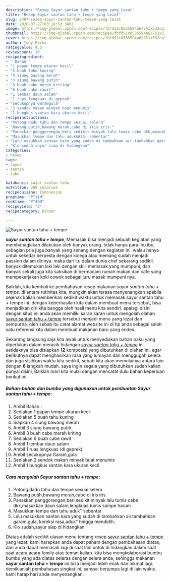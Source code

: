 ```yaml
---
description: "Resep Sayur santan tahu + tempe yang Lezat"
title: "Resep Sayur santan tahu + tempe yang Lezat"
slug: 2407-resep-sayur-santan-tahu-tempe-yang-lezat
date: 2020-07-27T03:18:53.346Z
image: https://img-global.cpcdn.com/recipes/fbfd51c0535594a6/751x532cq70/sayur-santan-tahu-tempe-foto-resep-utama.jpg
thumbnail: https://img-global.cpcdn.com/recipes/fbfd51c0535594a6/751x532cq70/sayur-santan-tahu-tempe-foto-resep-utama.jpg
cover: https://img-global.cpcdn.com/recipes/fbfd51c0535594a6/751x532cq70/sayur-santan-tahu-tempe-foto-resep-utama.jpg
author: Tony Parks
ratingvalue: 4.5
reviewcount: 10
recipeingredient:
- " Bahan "
- "1 papan tempe ukuran kecil"
- "5 buah tahu kuning"
- "4 siung bawang merah"
- "3 siung bawang putih"
- "3 buah cabe merah kriting"
- "6 buah cabe rawit"
- "1 lembar daun salam"
- "1 ruas lengkuas di geprek"
- "secukupnya Garamgula"
- "2 sendok makan minyak buat menumis"
- "1 bungkus santan kara ukuran kecil"
recipeinstructions:
- "Potong dadu tahu dan tempe sesuai selera"
- "Bawang putih,bawang merah,cabe di iris iris."
- "Panaskan penggorengan,beri sedikit minyak lalu tumis cabe dkk,masukkan daun salam,lengkuas.tumis sampe harum"
- "Masukkan tempe dan tahu aduk&#34; sebentar"
- "Lalu masukkan santan kara yang sudah di tambahkan air.tambahkan garam,gula, koreksi rasa,aduk&#34; hingga mendidih."
- "Klo sudah,sayur siap di hidangkan"
categories:
- Resep
tags:
- sayur
- santan
- tahu

katakunci: sayur santan tahu 
nutrition: 268 calories
recipecuisine: Indonesian
preptime: "PT11M"
cooktime: "PT49M"
recipeyield: "2"
recipecategory: Dinner

---
```



![Sayur santan tahu + tempe](https://img-global.cpcdn.com/recipes/fbfd51c0535594a6/751x532cq70/sayur-santan-tahu-tempe-foto-resep-utama.jpg)

<b><i>sayur santan tahu + tempe</i></b>, Memasak bisa menjadi sebuah kegiatan yang membahagiakan dilakukan oleh banyak orang. tidak hanya para ibu ibu, sebagian pria juga banyak yang senang dengan kegiatan ini. walau hanya untuk sekedar berpesta dengan kolega atau memang sudah menjadi passion dalam dirinya. maka dari itu dalam dunia chef sekarang sedikit banyak ditemukan laki laki dengan skill memasak yang mumpuni, dan banyak sekali juga kita saksikan di bermacam rumah makan dan cafe yang mempekerjakan koki cowok sebagai juru masak mumpuni nya.



Baiklah, kita kembali ke pembahasan resep makanan <i>sayur santan tahu + tempe</i>. di antara rutinitas kita, mungkin akan terasa menyenangkan apabila sejenak kalian memberikan sedikit waktu untuk memasak sayur santan tahu + tempe ini. dengan keberhasilan kita dalam membuat menu tersebut, bisa menjadikan diri kita bangga oleh hasil menu kita sendiri. apalagi disini dengan situs ini anda akan memiliki saran saran untuk mengolah olahan <u>sayur santan tahu + tempe</u> tersebut menjadi menu yang lezat dan sempurna, oleh sebab itu catat alamat website ini di hp anda sebagai salah satu referensi kita dalam membuat makanan baru yang endes.


Sekarang langsung saja kita awali untuk menyediakan bahan baku yang diperlukan dalam meracik hidangan <u><i>sayur santan tahu + tempe</i></u> ini. setidaknya bisa disiapkan <b>12</b> komposisi yang dibutuhkan di olahan ini. agar berikutnya dapat menghasilkan rasa yang lumayan dan menggugah selera. dan juga sisihkan waktu kita sedikit, sebab kita akan memulainya antara lain dengan <b>6</b> langkah mudah. saya ingin segala yang dibutuhkan sudah kalian punyai disini, Baiklah mari kita mulai dengan mencatat dulu bahan keperluan berikut ini.

<!--inarticleads1-->

##### Bahan-bahan dan bumbu yang digunakan untuk pembuatan Sayur santan tahu + tempe:

1. Ambil  Bahan :
1. Sediakan 1 papan tempe ukuran kecil
1. Sediakan 5 buah tahu kuning
1. Siapkan 4 siung bawang merah
1. Ambil 3 siung bawang putih
1. Ambil 3 buah cabe merah kriting
1. Sediakan 6 buah cabe rawit
1. Ambil 1 lembar daun salam
1. Ambil 1 ruas lengkuas (di geprek)
1. Ambil secukupnya Garam,gula
1. Sediakan 2 sendok makan minyak buat menumis
1. Ambil 1 bungkus santan kara ukuran kecil




<!--inarticleads2-->

##### Cara mengolah Sayur santan tahu + tempe:

1. Potong dadu tahu dan tempe sesuai selera
1. Bawang putih,bawang merah,cabe di iris iris.
1. Panaskan penggorengan,beri sedikit minyak lalu tumis cabe dkk,masukkan daun salam,lengkuas.tumis sampe harum
1. Masukkan tempe dan tahu aduk&#34; sebentar
1. Lalu masukkan santan kara yang sudah di tambahkan air.tambahkan garam,gula, koreksi rasa,aduk&#34; hingga mendidih.
1. Klo sudah,sayur siap di hidangkan




Diatas adalah sedikit ulasan menu tentang resep <u>sayur santan tahu + tempe</u> yang lezat. kami harapkan anda dapat paham dengan pembahasan diatas, dan anda dapat memasak lagi di saat lain untuk di hidangkan dalam saat saat acara acara family atau teman kalian. kita bisa mengkolaborasi bumbu bumbu yang ada diatas selaras dengan selera anda, sehingga makanan <b>sayur santan tahu + tempe</b> ini bisa menjadi lebih enak dan nikmat lagi. demikianlah pembahasan singkat ini, sampai berjumpa lagi di lain waktu. kami harap hari anda menyenangkan.
